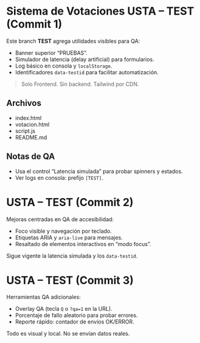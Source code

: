 # Sistema de Votaciones USTA – TEST (Commit 1)

Este branch **TEST** agrega utilidades visibles para QA:
- Banner superior “PRUEBAS”.
- Simulador de latencia (delay artificial) para formularios.
- Log básico en consola y `localStorage`.
- Identificadores `data-testid` para facilitar automatización.

> Solo Frontend. Sin backend. Tailwind por CDN.

## Archivos
- index.html
- votacion.html
- script.js
- README.md

## Notas de QA
- Usa el control “Latencia simulada” para probar spinners y estados.
- Ver logs en consola: prefijo `[TEST]`.

# USTA – TEST (Commit 2)

Mejoras centradas en QA de accesibilidad:
- Foco visible y navegación por teclado.
- Etiquetas ARIA y `aria-live` para mensajes.
- Resaltado de elementos interactivos en “modo focus”.

Sigue vigente la latencia simulada y los `data-testid`.

# USTA – TEST (Commit 3)

Herramientas QA adicionales:
- Overlay QA (tecla `Q` o `?qa=1` en la URL).
- Porcentaje de fallo aleatorio para probar errores.
- Reporte rápido: contador de envíos OK/ERROR.

Todo es visual y local. No se envían datos reales.
